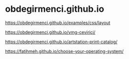 # obdegirmenci.github.io

https://obdegirmenci.github.io/examples/css/layout

https://obdegirmenci.github.io/vmg-cevirici/

https://obdegirmenci.github.io/artstation-print-catalog/

https://fatihmeh.github.io/choose-your-operating-system/
